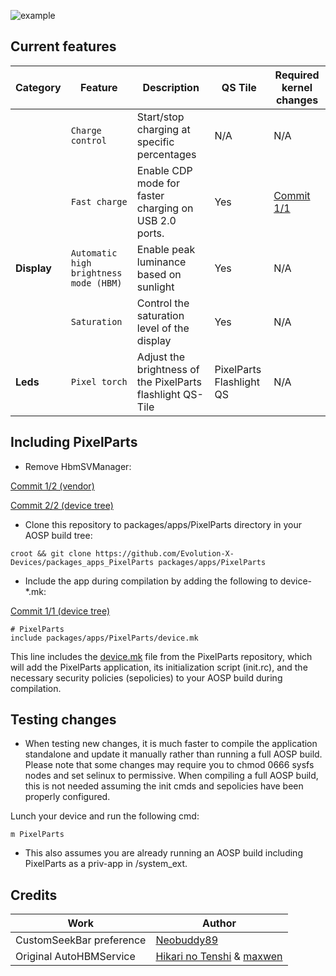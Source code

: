![example](https://raw.githubusercontent.com/Evolution-X-Devices/packages_apps_PixelParts/udc/readme_resources/PixelParts.png)

## Current features

| Category | Feature | Description | QS Tile | Required kernel changes |
| --- | --- | --- | --- | --- |
| | `Charge control` | Start/stop charging at specific percentages | N/A | N/A | 
| | `Fast charge` | Enable CDP mode for faster charging on USB 2.0 ports. | Yes | [Commit 1/1](https://github.com/Evolution-X-Devices/kernel_google_gs101/commit/dcbfcd76bdc5d72e16f85fd8a48de6afa8804b61) |
| **Display** | `Automatic high brightness mode (HBM)` | Enable peak luminance based on sunlight | Yes | N/A |
|  | `Saturation` | Control the saturation level of the display | Yes | N/A |
| **Leds** | `Pixel torch` | Adjust the brightness of the PixelParts flashlight QS-Tile | PixelParts Flashlight QS | N/A |

## Including PixelParts

- Remove HbmSVManager:

[Commit 1/2 (vendor)](https://gitlab.com/EvoX/vendor_google_bluejay/-/commit/eb75035610983f92f2f7d2f245ba3aaea1664548)

[Commit 2/2 (device tree)](https://github.com/Evolution-X-Devices/device_google_bluejay/commit/6f905d723d22a9df8de3627958196f515b54add5)

- Clone this repository to packages/apps/PixelParts directory in your AOSP build tree:

```
croot && git clone https://github.com/Evolution-X-Devices/packages_apps_PixelParts packages/apps/PixelParts
```

- Include the app during compilation by adding the following to device-*.mk:

[Commit 1/1 (device tree)](https://github.com/Evolution-X-Devices/device_google_bluejay/commit/6822dabe27de84fb7d52e85cb34d9a71c14d1112)

```
# PixelParts
include packages/apps/PixelParts/device.mk
```

This line includes the [device.mk](https://github.com/Evolution-X-Devices/packages_apps_PixelParts/blob/udc/device.mk) file from the PixelParts repository, which will add the PixelParts application, its initialization script (init.rc), and the necessary security policies (sepolicies) to your AOSP build during compilation.

## Testing changes

- When testing new changes, it is much faster to compile the application standalone and update it manually rather than running a full AOSP build. Please note that some changes may require you to chmod 0666 sysfs nodes and set selinux to permissive. When compiling a full AOSP build, this is not needed assuming the init cmds and sepolicies have been properly configured.

Lunch your device and run the following cmd:

```
m PixelParts
```
- This also assumes you are already running an AOSP build including PixelParts as a priv-app in /system_ext.

## Credits

| Work                                                        | Author                                                                      |
| ----------------------------------------------------------- | --------------------------------------------------------------------------- |
| CustomSeekBar preference                                    | [Neobuddy89](https://forum.xda-developers.com/m/neobuddy89.3795148/)        |
| Original AutoHBMService                                     | [Hikari no Tenshi](https://forum.xda-developers.com/m/hikari-no-tenshi.4337348/) & [maxwen](https://forum.xda-developers.com/m/maxwen.4683552/) |
